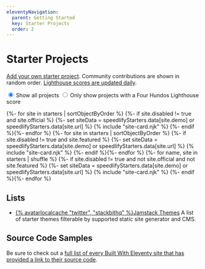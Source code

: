 ```yaml
---
eleventyNavigation:
  parent: Getting Started
  key: Starter Projects
  order: 2
---
```


# Starter Projects

[Add your own starter project](https://github.com/11ty/11ty-website/tree/main/src/_data/starters). Community contributions are shown in random order. [Lighthouse scores are updated daily](https://eleventy-starters--speedlify.netlify.app/eleventy-starters/).

<filter-container oninit>
<form>
  <label>
    <input type="radio" name="projectfilter" value="" data-filter-key="tags" checked>
    Show all projects
  </label>
  <label>
    <input type="radio" name="projectfilter" value="perfectlh" data-filter-key="tags">
    Only show projects with a Four Hundos Lighthouse score
  </label>
</form>
<div class="sites-vert sites-vert--lg">
  <div class="lo-grid" style="--fl-gap-v: 5em;">
{%- for site in starters | sortObjectByOrder %}
{%- if site.disabled != true and site.official %}
{%- set siteData = speedlifyStarters.data[site.demo] or speedlifyStarters.data[site.url] %}
  {% include "site-card.njk" %}
{%- endif %}{%- endfor %}
{%- for site in starters | sortObjectByOrder %}
{%- if site.disabled != true and site.featured %}
{%- set siteData = speedlifyStarters.data[site.demo] or speedlifyStarters.data[site.url] %}
  {% include "site-card.njk" %}
{%- endif %}{%- endfor %}
{%- for name, site in starters | shuffle %}
{%- if site.disabled != true and not site.official and not site.featured %}
{%- set siteData = speedlifyStarters.data[site.demo] or speedlifyStarters.data[site.url] %}
  {% include "site-card.njk" %}
{%- endif %}{%- endfor %}
  </div>
</div>
</filter-container>

## Lists

- [{% avatarlocalcache "twitter", "stackbithq" %}Jamstack Themes](https://jamstackthemes.dev/ssg/eleventy/) A list of starter themes filterable by supported static site generator and CMS.

## Source Code Samples

Be sure to check out a [full list of every Built With Eleventy site that has provided a link to their source code](/docs/samples/).
